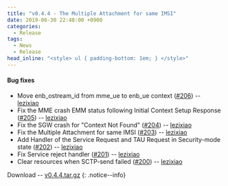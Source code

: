 ```yaml
---
title: "v0.4.4 - The Multiple Attachment for same IMSI"
date: 2019-06-30 22:48:00 +0900
categories:
  - Release
tags:
  - News
  - Release
head_inline: "<style> ul { padding-bottom: 1em; } </style>"
---
```


#### Bug fixes
- Move enb_ostream_id from mme_ue to enb_ue context ([#206](https://github.com/open5gs/open5gs/issues/206)) -- [lezixiao](https://github.com/lezixiao)
- Fix the MME crash EMM status following Initial Context Setup Response ([#205](https://github.com/open5gs/open5gs/issues/205)) -- [lezixiao](https://github.com/lezixiao)
- Fix the SGW crash for "Context Not Found" ([#204](https://github.com/open5gs/open5gs/issues/204)) -- [lezixiao](https://github.com/lezixiao)
- Fix the Multiple Attachment for same IMSI ([#203](https://github.com/open5gs/open5gs/issues/203)) -- [lezixiao](https://github.com/lezixiao)
- Add Handler of the Service Request and TAU Request in Security-mode state ([#202](https://github.com/open5gs/open5gs/issues/202)) -- [lezixiao](https://github.com/lezixiao)
- Fix Service reject handler ([#201](https://github.com/open5gs/open5gs/issues/201)) -- [lezixiao](https://github.com/lezixiao)
- Clear resources when SCTP-send failed ([#200](https://github.com/open5gs/open5gs/issues/200)) -- [lezixiao](https://github.com/lezixiao)

Download -- [v0.4.4.tar.gz](https://github.com/open5gs/open5gs/archive/v0.4.4.tar.gz)
{: .notice--info}
